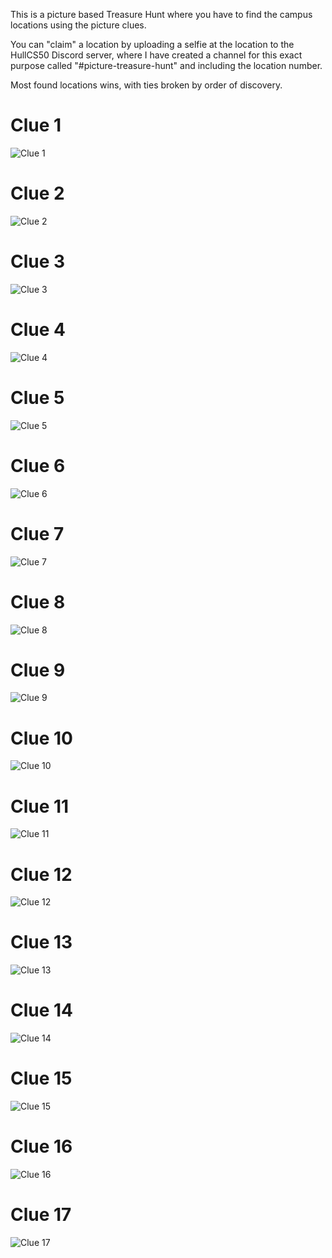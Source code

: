 This is a picture based Treasure Hunt where you have to find the campus locations using the picture clues.

You can "claim" a location by uploading a selfie at the location to the HullCS50 Discord server, where I have created a channel for this exact purpose called "#picture-treasure-hunt" and including the location number. 

Most found locations wins, with ties broken by order of discovery.

# Clue 1

![Clue 1](images/20220711_131838.jpg)

# Clue 2

![Clue 2](images/20220711_132144.jpg)

# Clue 3

![Clue 3](images/20220711_134336.jpg)

# Clue 4

![Clue 4](images/20220711_134621.jpg)

# Clue 5

![Clue 5](images/20220711_133138.jpg)

# Clue 6

![Clue 6](images/20220711_132352.jpg)

# Clue 7

![Clue 7](images/20220711_132005.jpg)

# Clue 8

![Clue 8](images/20220711_133823.jpg)

# Clue 9

![Clue 9](images/20220711_134225.jpg)

# Clue 10

![Clue 10](images/20220711_132825.jpg)

# Clue 11

![Clue 11](images/20220711_133244.jpg)

# Clue 12

![Clue 12](images/20220711_133639.jpg)

# Clue 13

![Clue 13](images/20220711_132308.jpg)

# Clue 14

![Clue 14](images/20220711_132638.jpg)

# Clue 15

![Clue 15](images/20220711_133232.jpg)

# Clue 16

![Clue 16](images/20220711_134439.jpg)

# Clue 17

![Clue 17](images/20220916_152500.jpg)
